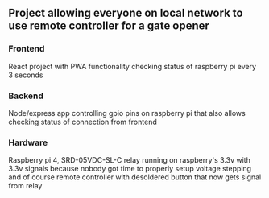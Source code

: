 <h2>Project allowing everyone on local network to use remote controller for a gate opener</h1>

<h3>Frontend</h3>
<p>React project with PWA functionality checking status of raspberry pi every 3 seconds</p>

<h3>Backend</h3>
<p>Node/express app controlling gpio pins on raspberry pi that also allows checking status of connection from frontend</p>

<h3>Hardware</h3>
<p>Raspberry pi 4, SRD-05VDC-SL-C relay running on raspberry's 3.3v with 3.3v signals because nobody got time to properly setup voltage stepping and of course remote controller with desoldered button that now gets signal from relay</p>
